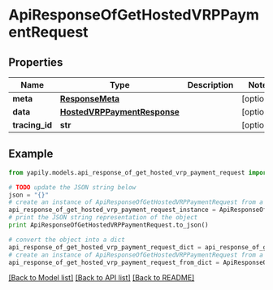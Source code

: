 # ApiResponseOfGetHostedVRPPaymentRequest


## Properties
Name | Type | Description | Notes
------------ | ------------- | ------------- | -------------
**meta** | [**ResponseMeta**](ResponseMeta.md) |  | [optional] 
**data** | [**HostedVRPPaymentResponse**](HostedVRPPaymentResponse.md) |  | [optional] 
**tracing_id** | **str** |  | [optional] 

## Example

```python
from yapily.models.api_response_of_get_hosted_vrp_payment_request import ApiResponseOfGetHostedVRPPaymentRequest

# TODO update the JSON string below
json = "{}"
# create an instance of ApiResponseOfGetHostedVRPPaymentRequest from a JSON string
api_response_of_get_hosted_vrp_payment_request_instance = ApiResponseOfGetHostedVRPPaymentRequest.from_json(json)
# print the JSON string representation of the object
print ApiResponseOfGetHostedVRPPaymentRequest.to_json()

# convert the object into a dict
api_response_of_get_hosted_vrp_payment_request_dict = api_response_of_get_hosted_vrp_payment_request_instance.to_dict()
# create an instance of ApiResponseOfGetHostedVRPPaymentRequest from a dict
api_response_of_get_hosted_vrp_payment_request_from_dict = ApiResponseOfGetHostedVRPPaymentRequest.from_dict(api_response_of_get_hosted_vrp_payment_request_dict)
```
[[Back to Model list]](../README.md#documentation-for-models) [[Back to API list]](../README.md#documentation-for-api-endpoints) [[Back to README]](../README.md)


